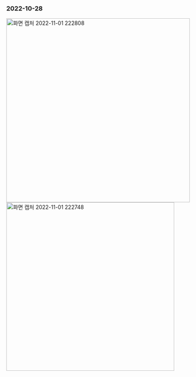 <h3>2022-10-28</h3>
<img width="485" alt="화면 캡처 2022-11-01 222808" src="https://user-images.githubusercontent.com/114863642/199244505-0c169ac1-2fc6-4436-95d1-54194be51ffe.png">
<img width="444" alt="화면 캡처 2022-11-01 222748" src="https://user-images.githubusercontent.com/114863642/199244516-3b2db545-5dc3-44fd-af88-5173448b449a.png">
